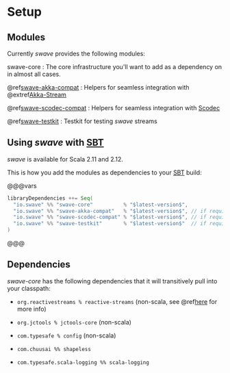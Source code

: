 Setup
=====

Modules
-------

Currently *swave* provides the following modules:

swave-core
: The core infrastructure you'll want to add as a dependency on in almost all cases.

@ref[swave-akka-compat](swave-akka-compat/index.md)
: Helpers for seamless integration with @extref[Akka-Stream]

@ref[swave-scodec-compat](swave-scodec-compat/index.md)
: Helpers for seamless integration with [Scodec]

@ref[swave-testkit](swave-testkit/index.md)
: Testkit for testing *swave* streams


Using *swave* with [SBT]
------------------------

*swave* is available for Scala 2.11 and 2.12.

This is how you add the modules as dependencies to your [SBT] build:

@@@vars 
```scala
libraryDependencies ++= Seq(
  "io.swave" %% "swave-core"          % "$latest-version$",
  "io.swave" %% "swave-akka-compat"   % "$latest-version$", // if required
  "io.swave" %% "swave-scodec-compat" % "$latest-version$", // if required
  "io.swave" %% "swave-testkit"       % "$latest-version$"  // if required
)
```
@@@


Dependencies
------------

*swave-core* has the following dependencies that it will transitively pull into your classpath:

- `org.reactivestreams % reactive-streams` (non-scala, see @ref[here] for more info)
- `org.jctools % jctools-core` (non-scala)
- `com.typesafe % config` (non-scala)
- `com.chuusai %% shapeless`
- `com.typesafe.scala-logging %% scala-logging`


  [Akka-Stream]: akka:stream/index
  [Scodec]: http://scodec.org/
  [SBT]: http://www.scala-sbt.org/
  [here]: ../introduction/reactive-streams.md#the-artifact